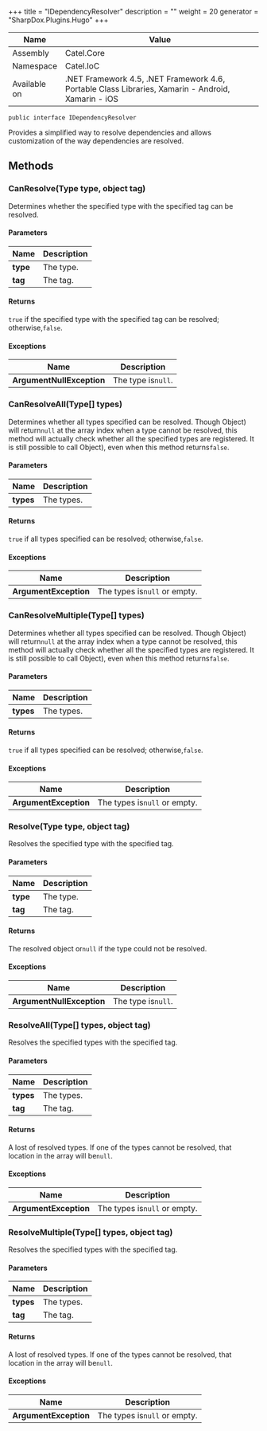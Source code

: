 

+++
title = "IDependencyResolver" 
description = ""
weight = 20
generator = "SharpDox.Plugins.Hugo"
+++

Name|Value
---|---
Assembly|Catel.Core
Namespace|Catel.IoC
Available on|.NET Framework 4.5, .NET Framework 4.6, Portable Class Libraries, Xamarin - Android, Xamarin - iOS

```
public interface IDependencyResolver
```

Provides a simplified way to resolve dependencies and allows customization of the way dependencies are resolved.

## Methods

### CanResolve(Type type, object tag)

Determines whether the specified type with the specified tag can be resolved.

#### Parameters

Name|Description
---|---
**type**|The type.
**tag**|The tag.

#### Returns

`true` if the specified type with the specified tag can be resolved; otherwise,`false`.

#### Exceptions

Name|Description
---|---
**ArgumentNullException**|The type is`null`.

### CanResolveAll(Type[] types)

Determines whether all types specified can be resolved. Though Object) will return`null` at the array index when a type cannot be resolved, this method will actually check whether all the specified types are registered. It is still possible to call Object), even when this method returns`false`.

#### Parameters

Name|Description
---|---
**types**|The types.

#### Returns

`true` if all types specified can be resolved; otherwise,`false`.

#### Exceptions

Name|Description
---|---
**ArgumentException**|The types is`null` or empty.

### CanResolveMultiple(Type[] types)

Determines whether all types specified can be resolved. Though Object) will return`null` at the array index when a type cannot be resolved, this method will actually check whether all the specified types are registered. It is still possible to call Object), even when this method returns`false`.

#### Parameters

Name|Description
---|---
**types**|The types.

#### Returns

`true` if all types specified can be resolved; otherwise,`false`.

#### Exceptions

Name|Description
---|---
**ArgumentException**|The types is`null` or empty.

### Resolve(Type type, object tag)

Resolves the specified type with the specified tag.

#### Parameters

Name|Description
---|---
**type**|The type.
**tag**|The tag.

#### Returns

The resolved object or`null` if the type could not be resolved.

#### Exceptions

Name|Description
---|---
**ArgumentNullException**|The type is`null`.

### ResolveAll(Type[] types, object tag)

Resolves the specified types with the specified tag.

#### Parameters

Name|Description
---|---
**types**|The types.
**tag**|The tag.

#### Returns

A lost of resolved types. If one of the types cannot be resolved, that location in the array will be`null`.

#### Exceptions

Name|Description
---|---
**ArgumentException**|The types is`null` or empty.

### ResolveMultiple(Type[] types, object tag)

Resolves the specified types with the specified tag.

#### Parameters

Name|Description
---|---
**types**|The types.
**tag**|The tag.

#### Returns

A lost of resolved types. If one of the types cannot be resolved, that location in the array will be`null`.

#### Exceptions

Name|Description
---|---
**ArgumentException**|The types is`null` or empty.

